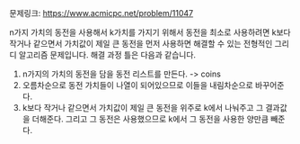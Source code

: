 문제링크: https://www.acmicpc.net/problem/11047

n가지 가치의 동전을 사용해서 k가치를 가지기 위해서 동전을 최소로 사용하려면 k보다 작거나 같으면서 가치값이 제일 큰 동전을 먼저 사용하면 해결할 수 있는 전형적인 그리디 알고리즘 문제입니다. 해결 과정 틀은 다음과 같습니다.

1. n가지의 가치의 동전을 담을 동전 리스트를 만든다. -> coins
2. 오름차순으로 동전 가치들이 나열이 되어있으므로 이들을 내림차순으로 바꾸어준다.
3. k보다 작거나 같으면서 가치값이 제일 큰 동전을 위주로 k에서 나눠주고 그 결과값을 더해준다. 그리고 그 동전은 사용했으므로 k에서 그 동전을 사용한 양만큼 빼준다.
